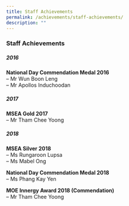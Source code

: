 ```yaml
---
title: Staff Achievements
permalink: /achievements/staff-achievements/
description: ""
---
```

### Staff Achievements

##### 2016  
**National Day Commendation Medal 2016**<br>
– Mr Wun Boon Leng  <br>
– Mr Apollos Induchoodan

##### 2017 
**MSEA Gold 2017**<br>
– Mr Tham Chee Yoong

##### 2018 
**MSEA Silver 2018**<br>
– Ms Rungaroon Lupsa  <br>
– Ms Mabel Ong

**National Day Commendation Medal 2018**<br>
– Ms Phang Kay Yen

**MOE Innergy Award 2018 (Commendation)**<br>
– Mr Tham Chee Yoong